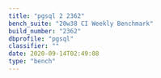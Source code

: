 ```yaml
---
title: "pgsql 2 2362"
bench_suite: "20w38 CI Weekly Benchmark"
build_number: "2362"
dbprofile: "pgsql"
classifier: ""
date: 2020-09-14T02:49:08
type: "bench"
---
```

